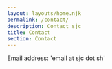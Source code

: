```yaml
---
layout: layouts/home.njk
permalink: /contact/
description: Contact sjc
title: Contact
section: Contact
---
```


Email address: 'email at sjc dot sh'
